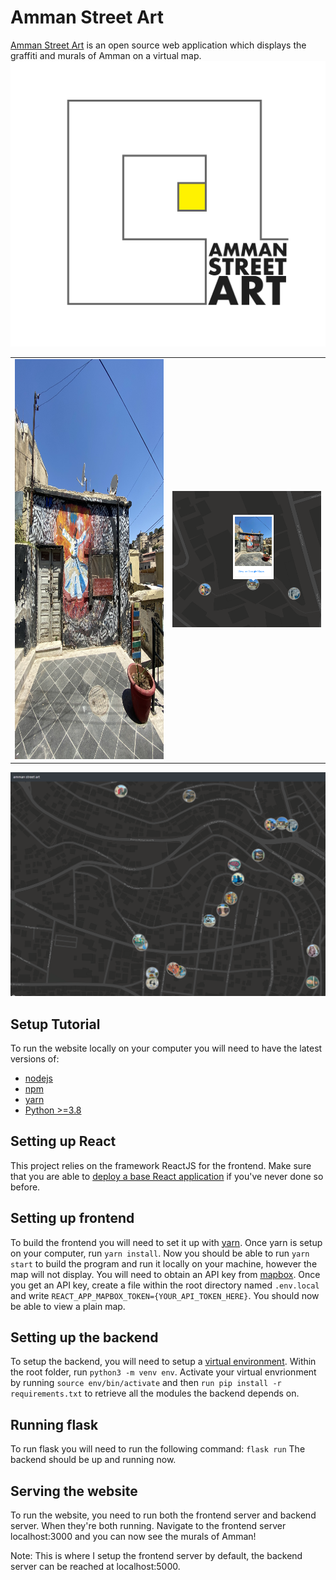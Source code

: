 # Amman Street Art

[Amman Street Art](https://www.ammanstreetart.com) is an open source web application which displays the graffiti and murals of Amman on a virtual map. 
![amman street art](/examples/ASA_logo_1.png)

<table>
  <tr>
    <td> <img src="/examples/IMG_5155.jpeg"  alt="1" width = 700px height = 640px ></td>
    <td><img src="/examples/capture2.PNG" alt="2" width=700px ></td>
   </tr> 
</table>

![website](/examples/Capture3.PNG)

## Setup Tutorial

To run the website locally on your computer you will need to have the latest versions of:
* [nodejs](https://nodejs.org/en/download/)
* [npm](https://www.npmjs.com/get-npm) 
* [yarn](https://yarnpkg.com/getting-started/install) 
* [Python >=3.8](https://www.python.org/downloads/)

## Setting up React

This project relies on the framework ReactJS for the frontend. Make sure that you are able to [deploy a base React application](https://reactjs.org/docs/getting-started.html) if you've never done so before.

## Setting up frontend 

To build the frontend you will need to set it up with [yarn](https://yarnpkg.com/getting-started/install). Once yarn is setup on your computer, run `yarn install`. Now you should be able to run `yarn start` to build the program and run it locally on your machine, however the map will not display. You will need to obtain an API key from [mapbox](https://www.mapbox.com/maps/). Once you get an API key, create a file within the root directory named `.env.local` and write `REACT_APP_MAPBOX_TOKEN={YOUR_API_TOKEN_HERE}`. You should now be able to view a plain map. 

## Setting up the backend

To setup the backend, you will need to setup a [virtual environment](https://docs.python.org/3/tutorial/venv.html). Within the root folder, run `python3 -m venv env`. Activate your virtual envrionment by running `source env/bin/activate` and then `run pip install -r requirements.txt` to retrieve all the modules the backend depends on. 

## Running flask

To run flask you will need to run the following command:
`flask run`
The backend should be up and running now. 

## Serving the website

To run the website, you need to run both the frontend server and backend server. When they're both running. Navigate to the frontend server localhost:3000 and you can now see the murals of Amman! 

Note: This is where I setup the frontend server by default, the backend server can be reached at localhost:5000. 

